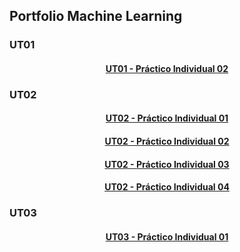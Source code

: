 ## Portfolio Machine Learning ##


### UT01

<center>

#### [UT01 - Práctico Individual 02](UT01_-_PDI02_-_Ej01_Martin_Rose.md)

</center>


### UT02

<center>

#### [UT02 - Práctico Individual 01](UT02_-_PDI01_Martín_Rose.md)

#### [UT02 - Práctico Individual 02](UT02_-_PDI02_Martín_Rose.md)

#### [UT02 - Práctico Individual 03](UT02_-_PDI03_Martín_Rose.md)

#### [UT02 - Práctico Individual 04](UT02_-_PDI04_-_Ej_01_-_Martín_Rose.md)

</center>



### UT03

<center>

#### [UT03 - Práctico Individual 01](UT03_-_PDI01_-_Martin_Rose.md)

</center>
